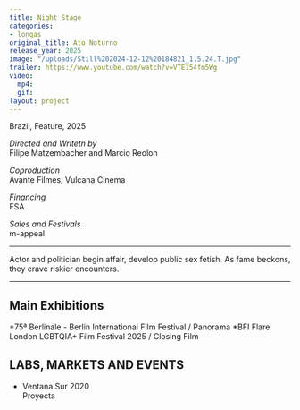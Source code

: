 ```yaml
---
title: Night Stage
categories:
- longas
original_title: Ato Noturno
release_year: 2025
image: "/uploads/Still%202024-12-12%20184821_1.5.24.T.jpg"
trailer: https://www.youtube.com/watch?v=VTE154fm5Wg
video:
  mp4: 
  gif: 
layout: project
---
```


Brazil, Feature, 2025

*Directed and Writetn by*\
Filipe Matzembacher and Marcio Reolon

*Coproduction*\
Avante Filmes, Vulcana Cinema

*Financing*\
FSA

*Sales and Festivals*\
m-appeal

***

Actor and politician begin affair, develop public sex fetish. As fame beckons, they crave riskier encounters.

***

## Main Exhibitions

*75ª Berlinale - Berlin International Film Festival / Panorama
*BFI Flare: London LGBTQIA+ Film Festival 2025 / Closing Film

## LABS, MARKETS AND EVENTS

* Ventana Sur 2020\
  Proyecta